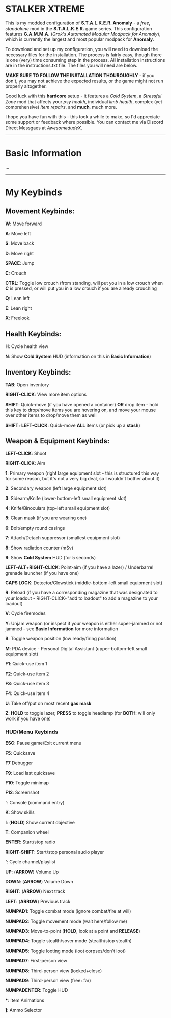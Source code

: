 # STALKER XTREME

This is my modded configuration of **S.T.A.L.K.E.R. Anomaly** - a *free*, *standalone* mod in the **S.T.A.L.K.E.R.** game series. This configuration features **G.A.M.M.A.** (*Grok's Automated Modular Modpack for Anomaly*), which is currently the largest and most popular modpack for **Anomaly**.

To download and set up my configuration, you will need to download the necessary files for the installation. The process is fairly easy, though there is one (very) time consuming step in the process. All installation instructions are in the instructions.txt file. The files you will need are below.

**MAKE SURE TO FOLLOW THE INSTALLATION THOUROUGHLY** - if you don't, you may not achieve the expected results, or the game might not run properly altogether.

Good luck with this **hardcore** setup - it features a *Cold System*, a *Stressful Zone* mod that affects your *psy health*, individual *limb health*, complex (yet comprehensive) *item repairs*, and **much**, much more.

I hope you have fun with this - this took a while to make, so I'd appreciate some support or feedback where possible. You can contact me via Discord Direct Messgaes at *AwesomedudeX*.

---
# Basic Information

...


---
# My Keybinds


## Movement Keybinds:

**W**: Move forward

**A**: Move left

**S**: Move back

**D**: Move right

**SPACE**: Jump

**C**: Crouch

**CTRL**: Toggle low crouch (from standing, will put you in a low crouch when **C** is pressed, or will put you in a low crouch if you are already crouching

**Q**: Lean left

**E**: Lean right

**X**: Freelook


## Health Keybinds:

**H**: Cycle health view

**N**: Show **Cold System** HUD (information on this in **Basic Information**)


## Inventory Keybinds:

**TAB**: Open inventory

**RIGHT-CLICK**: View more item options

**SHIFT**: Quick-move (if you have opened a container) **OR** drop item - hold this key to drop/move items you are hovering on, and move your mouse over other items to drop/move them as well

**SHIFT**+**LEFT-CLICK**: Quick-move **ALL** items (or pick up a **stash**)


## Weapon & Equipment Keybinds:

**LEFT-CLICK**: Shoot

**RIGHT-CLICK**: Aim

**1**: Primary weapon (right large equipment slot - this is structured this way for some reason, but it's not a very big deal, so I wouldn't bother about it)

**2**: Secondary weapon (left large equipment slot)

**3**: Sidearm/Knife (lower-bottom-left small equipment slot)

**4**: Knife/Binoculars (top-left small equipment slot)

**5**: Clean mask (if you are wearing one)

**6**: Bolt/empty round casings

**7**: Attach/Detach suppressor (smallest equipment slot)

**8**: Show radiation counter (mSv)

**9**: Show **Cold System** HUD (for 5 seconds)

**LEFT-ALT**+**RIGHT-CLICK**: Point-aim (if you have a lazer) / Underbarrel grenade launcher (if you have one)

**CAPS LOCK**: Detector/Glowstick (middle-bottom-left small equipment slot)

**R**: Reload (if you have a corresponding magazine that was designated to your loadout - RIGHT-CLICK+"add to loadout" to add a magazine to your loadout)

**V**: Cycle firemodes

**Y**: Unjam weapon (or inspect if your weapon is either super-jammed or not jammed - see **Basic Information** for more information

**B**: Toggle weapon position (low ready/firing position)

**M**: PDA device - Personal Digital Assistant (upper-bottom-left small equipment slot)


**F1**: Quick-use item 1

**F2**: Quick-use item 2

**F3**: Quick-use item 3

**F4**: Quick-use item 4


**U**: Take off/put on most recent **gas mask**

**Z**: **HOLD** to toggle lazer, **PRESS** to toggle headlamp (for **BOTH**: will only work if you have one)


### HUD/Menu Keybinds

**ESC**: Pause game/Exit current menu

**F5**: Quicksave

**F7** Debugger

**F9**: Load last quicksave

**F10**: Toggle minimap

**F12**: Screenshot

**`**: Console (command entry)


**K**: Show skills

**I**: (**HOLD**) Show current objective

**T**: Companion wheel


**ENTER**: Start/stop radio

**RIGHT-SHIFT**: Start/stop personal audio player

**'**: Cycle channel/playlist


**UP**: (**ARROW**) Volume Up

**DOWN**: (**ARROW**) Volume Down

**RIGHT**: (**ARROW**) Next track

**LEFT**: (**ARROW**) Previous track


**NUMPAD1**: Toggle combat mode (ignore combat/fire at will)

**NUMPAD2**: Toggle movement mode (wait here/follow me)

**NUMPAD3**: Move-to-point (**HOLD**, look at a point and **RELEASE**)

**NUMPAD4**: Toggle stealth/sover mode (stealth/stop stealth)

**NUMPAD5**: Toggle looting mode (loot corpses/don't loot)

**NUMPAD7**: First-person view

**NUMPAD8**: Third-person view (locked+close)

**NUMPAD9**: Third-person view (free+far)

**NUMPADENTER**: Toggle HUD


**\***: Item Animations

**]**: Ammo Selector
